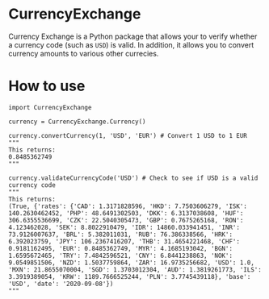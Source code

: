 # CurrencyExchange

Currency Exchange is a Python package that allows your to verify whether a currency code (such as `USD`) is valid. In addition, it allows you to convert currency amounts to various other currecies. 

# How to use

```
import CurrencyExchange

currency = CurrencyExchange.Currency()

currency.convertCurrency(1, 'USD', 'EUR') # Convert 1 USD to 1 EUR
"""
This returns:
0.8485362749
"""

currency.validateCurrencyCode('USD') # Check to see if USD is a valid currency code
"""
This returns: 
(True, {'rates': {'CAD': 1.3171828596, 'HKD': 7.7503606279, 'ISK': 140.2630462452, 'PHP': 48.6491302503, 'DKK': 6.3137038608, 'HUF': 306.6355536699, 'CZK': 22.5040305473, 'GBP': 0.7675265168, 'RON': 4.123462028, 'SEK': 8.8022910479, 'IDR': 14860.033941451, 'INR': 73.9126007637, 'BRL': 5.382011031, 'RUB': 76.386338566, 'HRK': 6.392023759, 'JPY': 106.2367416207, 'THB': 31.4654221468, 'CHF': 0.9181162495, 'EUR': 0.8485362749, 'MYR': 4.1685193042, 'BGN': 1.6595672465, 'TRY': 7.4842596521, 'CNY': 6.8441238863, 'NOK': 9.0549851506, 'NZD': 1.5037759864, 'ZAR': 16.9735256682, 'USD': 1.0, 'MXN': 21.8655070004, 'SGD': 1.3703012304, 'AUD': 1.3819261773, 'ILS': 3.3919389054, 'KRW': 1189.7666525244, 'PLN': 3.7745439118}, 'base': 'USD', 'date': '2020-09-08'})
"""
```

